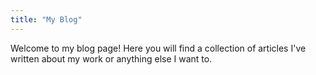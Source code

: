```yaml
---
title: "My Blog"
---
```


Welcome to my blog page! Here you will find a collection of articles I've written about my work or anything else I want to.